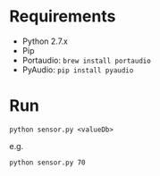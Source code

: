 # Requirements

* Python 2.7.x
* Pip
* Portaudio: `brew install portaudio`
* PyAudio: `pip install pyaudio`

# Run

`python sensor.py <valueDb>`

e.g.

`python sensor.py 70`
